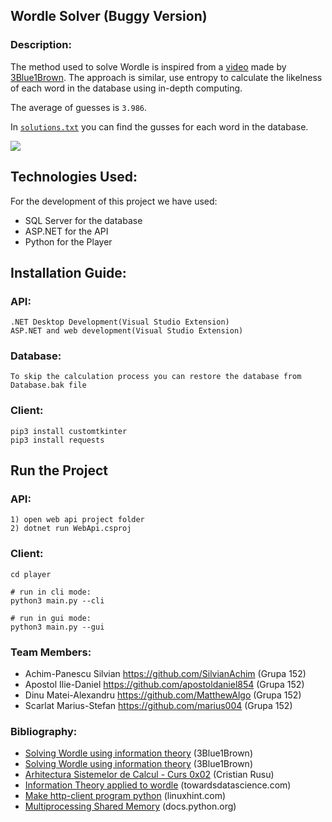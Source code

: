 ## Wordle Solver (Buggy Version)

### Description:

The method used to solve Wordle is inspired from a [video](https://www.youtube.com/watch?v=v68zYyaEmEA) made by 
[3Blue1Brown](https://www.youtube.com/@3blue1brown). The approach is similar, use entropy to calculate the likelness of each word in the database using in-depth computing. 

The average of guesses is ```3.986```. 

In [`solutions.txt`](solutions.txt) you can find the gusses for each word in the database.

<img src="https://user-images.githubusercontent.com/43640455/204130277-b56b2a9a-a1bf-4242-abd8-23f316355bec.png" />

## Technologies Used:
For the development of this project we have used:
- SQL Server for the database
- ASP.NET for the API
- Python for the Player

## Installation Guide:

### API:
```
.NET Desktop Development(Visual Studio Extension)
ASP.NET and web development(Visual Studio Extension)
```

### Database:
```
To skip the calculation process you can restore the database from Database.bak file
```

### Client:
```
pip3 install customtkinter
pip3 install requests
```

## Run the Project

### API:
```
1) open web api project folder
2) dotnet run WebApi.csproj
```

### Client:
```
cd player

# run in cli mode:
python3 main.py --cli

# run in gui mode:
python3 main.py --gui
```

### Team Members: 
- Achim-Panescu Silvian  https://github.com/SilvianAchim (Grupa 152)
- Apostol Ilie-Daniel https://github.com/apostoldaniel854 (Grupa 152)
- Dinu Matei-Alexandru https://github.com/MatthewAlgo  (Grupa 152)
- Scarlat Marius-Stefan https://github.com/marius004 (Grupa 152)

### Bibliography:
- [Solving Wordle using information theory](https://www.youtube.com/watch?v=v68zYyaEmEA) (3Blue1Brown)
- [Solving Wordle using information theory](https://www.youtube.com/watch?v=fRed0Xmc2Wg&t=2s&ab_channel=3Blue1Brown) (3Blue1Brown)
- [Arhitectura Sistemelor de Calcul - Curs 0x02](https://cs.unibuc.ro/~crusu/asc/Arhitectura%20Sistemelor%20de%20Calcul%20(ASC)%20-%20Curs%200x02.pdf) (Cristian Rusu)
- [Information Theory applied to wordle](https://towardsdatascience.com/information-theory-applied-to-wordle-b63b34a6538e) (towardsdatascience.com)
- [Make http-client program python](https://linuxhint.com/make-http-client-program-python/) (linuxhint.com)
- [Multiprocessing Shared Memory](https://docs.python.org/3/library/multiprocessing.shared_memory.html) (docs.python.org)
